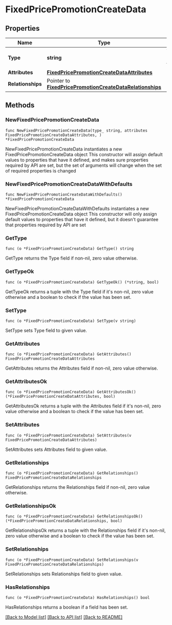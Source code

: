 # FixedPricePromotionCreateData

## Properties

Name | Type | Description | Notes
------------ | ------------- | ------------- | -------------
**Type** | **string** | The resource&#39;s type | [default to "fixed_price_promotions"]
**Attributes** | [**FixedPricePromotionCreateDataAttributes**](FixedPricePromotionCreateDataAttributes.md) |  | 
**Relationships** | Pointer to [**FixedPricePromotionCreateDataRelationships**](FixedPricePromotionCreateDataRelationships.md) |  | [optional] 

## Methods

### NewFixedPricePromotionCreateData

`func NewFixedPricePromotionCreateData(type_ string, attributes FixedPricePromotionCreateDataAttributes, ) *FixedPricePromotionCreateData`

NewFixedPricePromotionCreateData instantiates a new FixedPricePromotionCreateData object
This constructor will assign default values to properties that have it defined,
and makes sure properties required by API are set, but the set of arguments
will change when the set of required properties is changed

### NewFixedPricePromotionCreateDataWithDefaults

`func NewFixedPricePromotionCreateDataWithDefaults() *FixedPricePromotionCreateData`

NewFixedPricePromotionCreateDataWithDefaults instantiates a new FixedPricePromotionCreateData object
This constructor will only assign default values to properties that have it defined,
but it doesn't guarantee that properties required by API are set

### GetType

`func (o *FixedPricePromotionCreateData) GetType() string`

GetType returns the Type field if non-nil, zero value otherwise.

### GetTypeOk

`func (o *FixedPricePromotionCreateData) GetTypeOk() (*string, bool)`

GetTypeOk returns a tuple with the Type field if it's non-nil, zero value otherwise
and a boolean to check if the value has been set.

### SetType

`func (o *FixedPricePromotionCreateData) SetType(v string)`

SetType sets Type field to given value.


### GetAttributes

`func (o *FixedPricePromotionCreateData) GetAttributes() FixedPricePromotionCreateDataAttributes`

GetAttributes returns the Attributes field if non-nil, zero value otherwise.

### GetAttributesOk

`func (o *FixedPricePromotionCreateData) GetAttributesOk() (*FixedPricePromotionCreateDataAttributes, bool)`

GetAttributesOk returns a tuple with the Attributes field if it's non-nil, zero value otherwise
and a boolean to check if the value has been set.

### SetAttributes

`func (o *FixedPricePromotionCreateData) SetAttributes(v FixedPricePromotionCreateDataAttributes)`

SetAttributes sets Attributes field to given value.


### GetRelationships

`func (o *FixedPricePromotionCreateData) GetRelationships() FixedPricePromotionCreateDataRelationships`

GetRelationships returns the Relationships field if non-nil, zero value otherwise.

### GetRelationshipsOk

`func (o *FixedPricePromotionCreateData) GetRelationshipsOk() (*FixedPricePromotionCreateDataRelationships, bool)`

GetRelationshipsOk returns a tuple with the Relationships field if it's non-nil, zero value otherwise
and a boolean to check if the value has been set.

### SetRelationships

`func (o *FixedPricePromotionCreateData) SetRelationships(v FixedPricePromotionCreateDataRelationships)`

SetRelationships sets Relationships field to given value.

### HasRelationships

`func (o *FixedPricePromotionCreateData) HasRelationships() bool`

HasRelationships returns a boolean if a field has been set.


[[Back to Model list]](../README.md#documentation-for-models) [[Back to API list]](../README.md#documentation-for-api-endpoints) [[Back to README]](../README.md)


